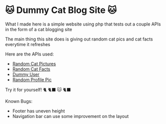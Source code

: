 # :cat: Dummy Cat Blog Site :cat: 

What I made here is a simple website using php that tests out a couple APIs in the form of a cat blogging site

The main thing this site does is giving out random cat pics and cat facts everytime it refreshes

Here are the APIs used:
- [Random Cat Pictures](https://api.thecatapi.com/v1/images/search)
- [Random Cat Facts](https://catfact.ninja/fact)
- [Dummy User](https://dummyjson.com/users)
- [Random Profile Pic](https://randomuser.me/api/)

Try it for yourself! :cat2: :black_cat: :cat: :black_cat:

Known Bugs:
- Footer has uneven height
- Navigation bar can use some improvement on the layout